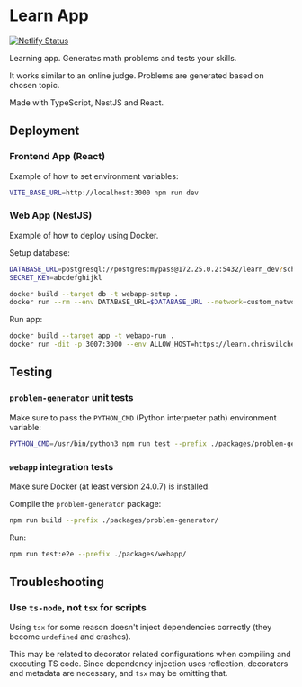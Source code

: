 # Learn App

[![Netlify Status](https://api.netlify.com/api/v1/badges/4181054b-f24b-4bb3-8124-bd493304b60e/deploy-status)](https://app.netlify.com/sites/chrisvilches-learn/deploys)

Learning app. Generates math problems and tests your skills.

It works similar to an online judge. Problems are generated based on chosen topic.

Made with TypeScript, NestJS and React.

## Deployment

### Frontend App (React)

Example of how to set environment variables:

```sh
VITE_BASE_URL=http://localhost:3000 npm run dev
```

### Web App (NestJS)

Example of how to deploy using Docker.

Setup database:

```sh
DATABASE_URL=postgresql://postgres:mypass@172.25.0.2:5432/learn_dev?schema=public
SECRET_KEY=abcdefghijkl

docker build --target db -t webapp-setup .
docker run --rm --env DATABASE_URL=$DATABASE_URL --network=custom_network1 webapp-setup
```

Run app:

```sh
docker build --target app -t webapp-run .
docker run -dit -p 3007:3000 --env ALLOW_HOST=https://learn.chrisvilches.com --env DATABASE_URL=$DATABASE_URL --env SECRET_KEY=$SECRET_KEY --network=custom_network1 --name webapp webapp-run
```

## Testing

### `problem-generator` unit tests

Make sure to pass the `PYTHON_CMD` (Python interpreter path) environment variable:

```sh
PYTHON_CMD=/usr/bin/python3 npm run test --prefix ./packages/problem-generator
```

### `webapp` integration tests

Make sure Docker (at least version 24.0.7) is installed.

Compile the `problem-generator` package:

```sh
npm run build --prefix ./packages/problem-generator/
```

Run:

```sh
npm run test:e2e --prefix ./packages/webapp/
```

## Troubleshooting

### Use `ts-node`, not `tsx` for scripts

Using `tsx` for some reason doesn't inject dependencies correctly (they become `undefined` and crashes).

This may be related to decorator related configurations when compiling and executing TS code. Since dependency injection uses reflection, decorators and metadata are necessary, and `tsx` may be omitting that.
